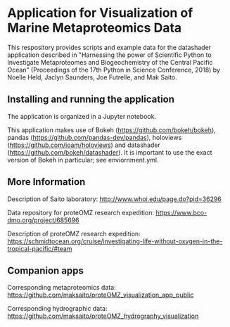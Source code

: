 # Application for Visualization of Marine Metaproteomics Data
This respository provides scripts and example data for the datashader application described in "Harnessing the power of Scientific Python to Investigate Metaproteomes and Biogeochemistry of the Central Pacific Ocean" (Proceedings of the 17th Python in Science Conference, 2018) by Noelle Held, Jaclyn Saunders, Joe Futrelle, and Mak Saito.

## Installing and running the application
The application is organized in a Jupyter notebook.

This application makes use of Bokeh (https://github.com/bokeh/bokeh),  pandas (https://github.com/pandas-dev/pandas), holoviews (https://github.com/ioam/holoviews) and datashader (https://github.com/bokeh/datashader). It is important to use the exact version of Bokeh in particular; see enviornment.yml.

## More Information
Description of Saito laboratory: http://www.whoi.edu/page.do?pid=36296

Data repository for proteOMZ research expedition: https://www.bco-dmo.org/project/685696

Description of proteOMZ research expedition: https://schmidtocean.org/cruise/investigating-life-without-oxygen-in-the-tropical-pacific/#team

## Companion apps
Corresponding metaproteomics data: https://github.com/maksaito/proteOMZ_visualization_app_public

Corresponding hydrographic data: https://github.com/maksaito/proteOMZ_hydrography_visualization
